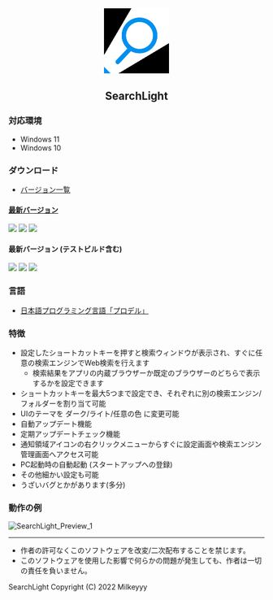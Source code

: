 <div align="center">
<img src="https://github.com/Milkeyyy/SearchLight-Releases/raw/main/Images/Icon.png" alt="SearchLight Logo" title="SearchLight">
</div>
<h2 align="center">SearchLight</h2>

### 対応環境
- Windows 11
- Windows 10

### ダウンロード
- [バージョン一覧](https://github.com/Milkeyyy/SearchLight-Releases/releases)

#### [最新バージョン](https://github.com/Milkeyyy/SearchLight-Releases/releases/latest)

![](https://img.shields.io/github/v/release/Milkeyyy/SearchLight-Releases?display_name=release&style=flat-square) ![](https://img.shields.io/github/v/tag/Milkeyyy/SearchLight-Releases?include_prereleases&style=flat-square) ![](https://img.shields.io/github/release-date/Milkeyyy/SearchLight-Releases?style=flat-square)

#### 最新バージョン (テストビルド含む)

![](https://img.shields.io/github/v/release/Milkeyyy/SearchLight-Releases?display_name=release&include_prereleases&style=flat-square) ![](https://img.shields.io/github/v/tag/Milkeyyy/SearchLight-Releases?include_prereleases&style=flat-square) ![](https://img.shields.io/github/release-date-pre/Milkeyyy/SearchLight-Releases?style=flat-square)

### 言語
- [日本語プログラミング言語「プロデル」](https://rdr.utopiat.net/)

### 特徴
- 設定したショートカットキーを押すと検索ウィンドウが表示され、すぐに任意の検索エンジンでWeb検索を行えます
  - 検索結果をアプリの内蔵ブラウザーか既定のブラウザーのどちらで表示するかを設定できます
- ショートカットキーを最大5つまで設定でき、それぞれに別の検索エンジン/フォルダーを割り当て可能
- UIのテーマを ダーク/ライト/任意の色 に変更可能
- 自動アップデート機能
- 定期アップデートチェック機能
- 通知領域アイコンの右クリックメニューからすぐに設定画面や検索エンジン管理画面へアクセス可能
- PC起動時の自動起動 (スタートアップへの登録)
- その他細かい設定も可能
- うざいバグとかがあります(多分)

### 動作の例
![SearchLight_Preview_1](https://user-images.githubusercontent.com/59532514/197392650-aeb124df-7e05-4cd7-8e22-d9ef3aa96e96.gif)

---

- 作者の許可なくこのソフトウェアを改変/二次配布することを禁じます。
- このソフトウェアを使用した影響で何らかの問題が発生しても、作者は一切の責任を負いません。

SearchLight Copyright (C) 2022 Milkeyyy
